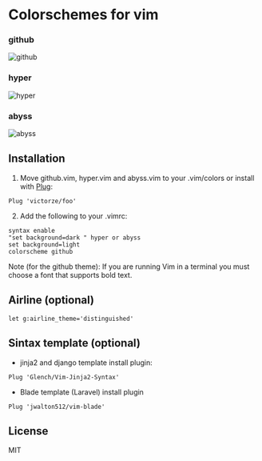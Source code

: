 # Colorschemes for vim

### github
![github](https://raw.githubusercontent.com/victorze/foo/master/img/github_.png)

### hyper
![hyper](https://raw.githubusercontent.com/victorze/foo/master/img/hyper_.png)

### abyss
![abyss](https://raw.githubusercontent.com/victorze/foo/master/img/abyss_.png)


## Installation
1. Move github.vim, hyper.vim and abyss.vim to your .vim/colors
or install with [Plug](https://github.com/junegunn/vim-plug):

```vim
Plug 'victorze/foo'
```

2. Add the following to your .vimrc:

```vim
syntax enable
"set background=dark " hyper or abyss
set background=light
colorscheme github
```

Note (for the github theme): If you are running Vim in a terminal you must choose a font that supports bold text.

## Airline (optional)

```vim
let g:airline_theme='distinguished'
```

## Sintax template (optional)

- jinja2 and django template install plugin:

```vim
Plug 'Glench/Vim-Jinja2-Syntax'
```

- Blade template (Laravel) install plugin
```vim
Plug 'jwalton512/vim-blade'
```

License
---
MIT
